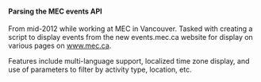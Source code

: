 #### Parsing the MEC events API
From mid-2012 while working at MEC in Vancouver. Tasked with creating a script to display events from the new events.mec.ca website for display on various pages on www.mec.ca.

Features include multi-language support, localized time zone display, and use of parameters to filter by activity type, location, etc.
